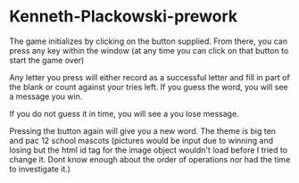 # Kenneth-Plackowski-prework
The game initializes by clicking on the button supplied.
From there, you can press any key within the window (at any time you can click on that button to start the game over)

Any letter you press will either record as a successful letter and fill in part of the blank or count against your tries left. If you guess the word, you will see a message you win.

If you do not guess it in time, you will see a you lose message.

Pressing the button again will give you a new word.
The theme is big ten and pac 12 school mascots (pictures would be input due to winning and losing but the html id tag for the image object wouldn't load before I tried to change it. Dont know enough about the order of operations nor had the time to investigate it.)
